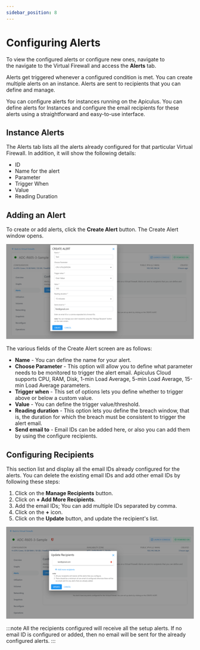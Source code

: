 ```yaml
---
sidebar_position: 8
---
```

# Configuring Alerts

To view the configured alerts or configure new ones, navigate to the navigate to the Virtual Firewall and access the **Alerts** tab.

Alerts get triggered whenever a configured condition is met. You can create multiple alerts on an instance. Alerts are sent to recipients that you can define and manage.

You can configure alerts for instances running on the Apiculus. You can define alerts for Instances and configure the email recipients for these alerts using a straightforward and easy-to-use interface.

## Instance Alerts

The Alerts tab lists all the alerts already configured for that particular Virtual Firewall. In addition, it will show the following details:

- ID
- Name for the alert
- Parameter
- Trigger When
- Value
- Reading Duration

## Adding an Alert

To create or add alerts, click the **Create Alert** button. The Create Alert window opens.

![Creating Alert](img/CreatingAlert.png)

The various fields of the Create Alert screen are as follows:
- **Name** - You can define the name for your alert.
- **Choose Parameter** - This option will allow you to define what parameter needs to be monitored to trigger the alert email. Apiculus Cloud supports CPU, RAM, Disk, 1-min Load Average, 5-min Load Average, 15-min Load Average parameters.
- **Trigger when** - This set of options lets you define whether to trigger above or below a custom value.
- **Value** - You can define the trigger value/threshold.
- **Reading duration** - This option lets you define the breach window, that is, the duration for which the breach must be consistent to trigger the alert email.
- **Send email to** - Email IDs can be added here, or also you can add them by using the configure recipients.

## Configuring Recipients

This section list and display all the email IDs already configured for the alerts. You can delete the existing email IDs and add other email IDs by following these steps:

1. Click on the **Manage Recipients** button.
2. Click on **+ Add More Recipients**.
3. Add the email IDs; You can add multiple IDs separated by comma.
4. Click on the **+** icon.
5. Click on the **Update** button, and update the recipient's list.

![Configuring Alerts on Virtual Firewall](img/UpdateAlertRecipients.png)

:::note
All the recipients configured will receive all the setup alerts. If no email ID is configured or added, then no email will be sent for the already configured alerts.
:::



